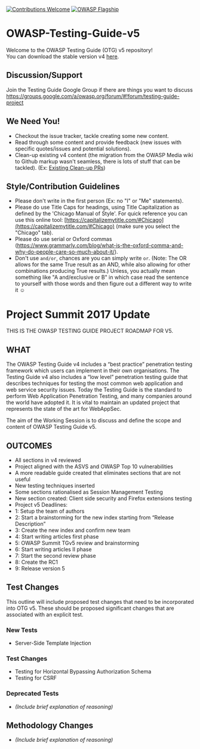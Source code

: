 [![Contributions Welcome](https://img.shields.io/badge/contributions-welcome-brightgreen.svg?style=flat)](https://github.com/OWASP/OWASP-Testing-Guide-v5/issues)
[![OWASP Flagship](https://img.shields.io/badge/owasp-flagship-brightgreen.svg)](https://www.owasp.org/index.php/OWASP_Project_Inventory#tab=Flagship_Projects)

# OWASP-Testing-Guide-v5

Welcome to the OWASP Testing Guide (OTG) v5 repository!<br>
You can download the stable version v4 [here](http://www.owasp.org/index.php/OWASP_Testing_Project).

## Discussion/Support

Join the Testing Guide Google Group if there are things you want to discuss https://groups.google.com/a/owasp.org/forum/#!forum/testing-guide-project

## We Need You!
* Checkout the issue tracker, tackle creating some new content.
* Read through some content and provide feedback (new issues with specific quotes/issues and potential solutions).
* Clean-up existing v4 content (the migration from the OWASP Media wiki to Github markup wasn't seamless, there is lots of stuff that can be tackled). (Ex: [Existing Clean-up PRs](https://github.com/OWASP/OWASP-Testing-Guide-v5/pulls?utf8=%E2%9C%93&q=is%3Apr+v5%2310))

## Style/Contribution Guidelines

* Please don't write in the first person (Ex: no "I" or "Me" statements).
* Please do use Title Caps for headings, using Title Capitalization as defined by the 'Chicago Manual of Style'. For quick reference you can use this online tool: [https://capitalizemytitle.com/#Chicago](https://capitalizemytitle.com/#Chicago) (make sure you select the "Chicago" tab).
* Please do use serial or Oxford commas (https://www.grammarly.com/blog/what-is-the-oxford-comma-and-why-do-people-care-so-much-about-it/).
* Don't use `and/or`, chances are you can simply write `or`. (Note: The OR allows for the same True result as an AND, while also allowing for other combinations producing True results.) Unless, you actually mean something like "A and/exclusive or B" in which case read the sentence to yourself with those words and then figure out a different way to write it &#9786;

# Project Summit 2017 Update

THIS IS THE OWASP TESTING GUIDE PROJECT ROADMAP FOR V5.

## WHAT
The OWASP Testing Guide v4 includes a “best practice” penetration testing framework which users can implement in their own organisations. The Testing Guide v4 also includes a “low level” penetration testing guide that describes techniques for testing the most common web application and web service security issues. Today the Testing Guide is the standard to perform Web Application Penetration Testing, and many companies around the world have adopted it. It is vital to maintain an updated project that represents the state of the art for WebAppSec.

The aim of the Working Session is to discuss and define the scope and content of OWASP Testing Guide v5.

## OUTCOMES
* All sections in v4 reviewed
* Project aligned with the ASVS and OWASP Top 10 vulnerabilities
* A more readable guide created that eliminates sections that are not useful
* New testing techniques inserted
* Some sections rationalised as Session Management Testing
* New section created: Client side security and Firefox extensions testing
* Project v5 Deadlines:
* 1: Setup the team of authors
* 2: Start a brainstorming for the new index starting from “Release Description”
* 3: Create the new index and confirm new team
* 4: Start writing articles first phase
* 5: OWASP Summit TGv5 review and brainstorming
* 6: Start writing articles II phase
* 7: Start the second review phase
* 8: Create the RC1
* 9: Release version 5

## Test Changes
This outline will include proposed test changes that need to be incorporated into OTG v5. These should be proposed significant changes that are associated with an explicit test.

### New Tests
* Server-Side Template Injection

### Test Changes
* Testing for Horizontal Bypassing Authorization Schema
* Testing for CSRF

### Deprecated Tests
* *(Include brief explanation of reasoning)*

## Methodology Changes
* *(Include brief explanation of reasoning)*
